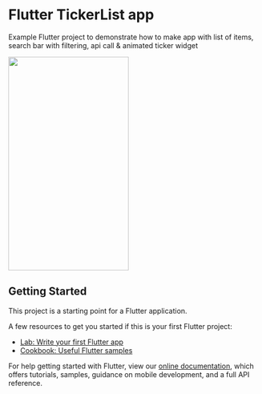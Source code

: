 # Flutter TickerList app

Example Flutter project to demonstrate how to make app with list of items, search bar with filtering, api call & animated ticker widget

<p align="left">
  <img width="240" height="426" src="flutter_ticker_app.gif">
</p>

## Getting Started

This project is a starting point for a Flutter application.

A few resources to get you started if this is your first Flutter project:

- [Lab: Write your first Flutter app](https://flutter.dev/docs/get-started/codelab)
- [Cookbook: Useful Flutter samples](https://flutter.dev/docs/cookbook)

For help getting started with Flutter, view our
[online documentation](https://flutter.dev/docs), which offers tutorials,
samples, guidance on mobile development, and a full API reference.
